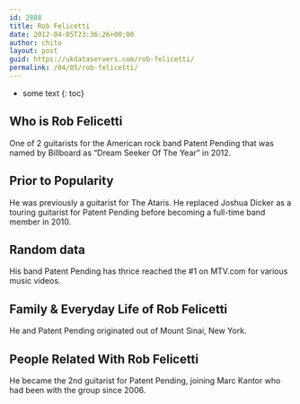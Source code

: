 ```yaml
---
id: 2888
title: Rob Felicetti
date: 2012-04-05T23:36:26+00:00
author: chito
layout: post
guid: https://ukdataservers.com/rob-felicetti/
permalink: /04/05/rob-felicetti/
---
```


* some text
{: toc}
          
          
## Who is  Rob Felicetti
                  
                  
                  
One of 2 guitarists for the American rock band Patent Pending that was named by Billboard as &#8220;Dream Seeker Of The Year&#8221; in 2012.
                  
                
                
                
## Prior to Popularity 
                  
                  
                  
He was previously a guitarist for The Ataris. He replaced Joshua Dicker as a touring guitarist for Patent Pending before becoming a full-time band member in 2010.
                  
                
                
                
## Random data 
                  
                  
                  
His band Patent Pending has thrice reached the #1 on MTV.com for various music videos.
                  
                
                
                
## Family & Everyday Life of Rob Felicetti
                  
                  
                  
He and Patent Pending originated out of Mount Sinai, New York.
                  
                
                
                
## People Related With  Rob Felicetti
                  
                  
                  
He became the 2nd guitarist for Patent Pending, joining Marc Kantor who had been with the group since 2006.
                  
                
              
            
          
          
          
    
    
  
